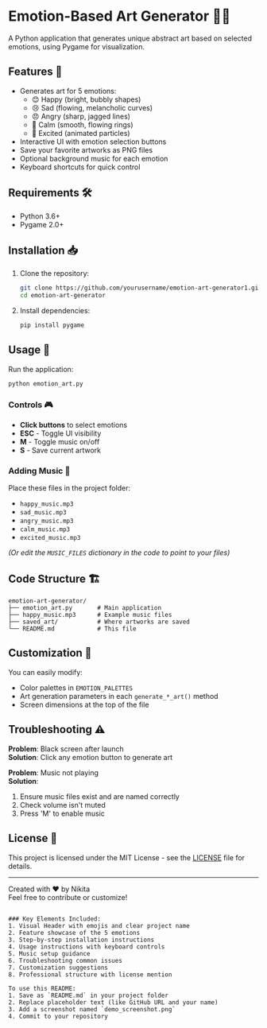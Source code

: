# Emotion-Based Art Generator 🎨✨

A Python application that generates unique abstract art based on selected emotions, using Pygame for visualization.


## Features 🌟

- Generates art for 5 emotions:
  - 😊 Happy (bright, bubbly shapes)
  - 😢 Sad (flowing, melancholic curves)
  - 😠 Angry (sharp, jagged lines)
  - 🧘 Calm (smooth, flowing rings)
  - 🎉 Excited (animated particles)
- Interactive UI with emotion selection buttons
- Save your favorite artworks as PNG files
- Optional background music for each emotion
- Keyboard shortcuts for quick control

## Requirements 🛠️

- Python 3.6+
- Pygame 2.0+

## Installation 📥

1. Clone the repository:
   ```bash
   git clone https://github.com/yourusername/emotion-art-generator1.git
   cd emotion-art-generator
   ```

2. Install dependencies:
   ```bash
   pip install pygame
   ```

## Usage 🚀

Run the application:
```bash
python emotion_art.py
```

### Controls 🎮
- **Click buttons** to select emotions
- **ESC** - Toggle UI visibility
- **M** - Toggle music on/off
- **S** - Save current artwork

### Adding Music 🎵
Place these files in the project folder:
- `happy_music.mp3`
- `sad_music.mp3`
- `angry_music.mp3`
- `calm_music.mp3`
- `excited_music.mp3`

*(Or edit the `MUSIC_FILES` dictionary in the code to point to your files)*

## Code Structure 🏗️

```
emotion-art-generator/
├── emotion_art.py       # Main application
├── happy_music.mp3      # Example music files
├── saved_art/           # Where artworks are saved
└── README.md            # This file
```

## Customization 🎨

You can easily modify:
- Color palettes in `EMOTION_PALETTES`
- Art generation parameters in each `generate_*_art()` method
- Screen dimensions at the top of the file

## Troubleshooting ⚠️

**Problem**: Black screen after launch  
**Solution**: Click any emotion button to generate art

**Problem**: Music not playing  
**Solution**: 
1. Ensure music files exist and are named correctly
2. Check volume isn't muted
3. Press 'M' to enable music

## License 📄

This project is licensed under the MIT License - see the [LICENSE](LICENSE) file for details.

---

Created with ❤️ by Nikita  
Feel free to contribute or customize!
```

### Key Elements Included:
1. Visual Header with emojis and clear project name
2. Feature showcase of the 5 emotions
3. Step-by-step installation instructions
4. Usage instructions with keyboard controls
5. Music setup guidance
6. Troubleshooting common issues
7. Customization suggestions
8. Professional structure with license mention

To use this README:
1. Save as `README.md` in your project folder
2. Replace placeholder text (like GitHub URL and your name)
3. Add a screenshot named `demo_screenshot.png`
4. Commit to your repository

